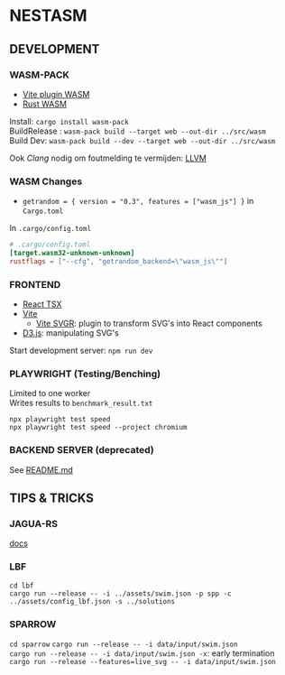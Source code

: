 # NESTASM

## DEVELOPMENT

### WASM-PACK

- [Vite plugin WASM](https://github.com/Menci/vite-plugin-wasm)
- [Rust WASM](https://github.com/rustwasm/wasm-pack)

Install: `cargo install wasm-pack`  
BuildRelease : `wasm-pack build --target web --out-dir ../src/wasm`  
Build Dev: `wasm-pack build --dev --target web --out-dir ../src/wasm`

Ook _Clang_ nodig om foutmelding te vermijden: [LLVM](https://github.com/llvm/llvm-project)

### WASM Changes

- `getrandom = { version = "0.3", features = ["wasm_js"] }` in `Cargo.toml`

In `.cargo/config.toml`

```toml
# .cargo/config.toml
[target.wasm32-unknown-unknown]
rustflags = ["--cfg", "getrandom_backend=\"wasm_js\""]
```

### FRONTEND

- [React TSX](https://react.dev/)
- [Vite](https://vite.dev/)
  - [Vite SVGR](https://www.npmjs.com/package/vite-plugin-svgr): plugin to transform SVG's into React components
- [D3.js](https://d3js.org/): manipulating SVG's

Start development server: `npm run dev`

### PLAYWRIGHT (Testing/Benching)

Limited to one worker  
Writes results to `benchmark_result.txt`

`npx playwright test speed`  
`npx playwright test speed --project chromium`

### BACKEND SERVER (deprecated)

See [README.md](./gui/server/README.md)

## TIPS & TRICKS

### JAGUA-RS

[docs](https://jeroengar.github.io/jagua-rs/jagua_rs/index.html)

### LBF

`cd lbf`  
`cargo run --release -- -i ../assets/swim.json -p spp -c ../assets/config_lbf.json -s ../solutions`

### SPARROW

`cd sparrow`
`cargo run --release -- -i data/input/swim.json`  
`cargo run --release -- -i data/input/swim.json -x`: early termination  
`cargo run --release --features=live_svg -- -i data/input/swim.json`
